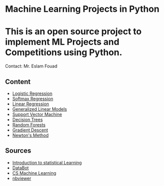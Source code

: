 # Machine Learning Projects in Python

**This is an open source project to implement ML Projects and Competitions using Python.**
========
Contact: Mr. Eslam Fouad



## Content 

* [Logistic Regression](http://nbviewer.ipython.org/urls/db.tt/ztGWsohz)
* [Softmax Regression](http://nbviewer.ipython.org/urls/db.tt/8EZ5onjM)
* [Linear Regression](http://nbviewer.ipython.org/urls/db.tt/yAyivhpN)
* [Generalized Linear Models](http://nbviewer.ipython.org/urls/db.tt/y4KezQq1)
* [Support Vector Machine](http://nbviewer.ipython.org/urls/db.tt/CDvj9wS3)
* [Decision Trees](http://nbviewer.ipython.org/urls/db.tt/8jaVUM6N)
* [Random Forests](http://nbviewer.ipython.org/urls/db.tt/OLbLni1b)
* [Gradient Descent](http://nbviewer.ipython.org/urls/db.tt/LWKSLYvM)
* [Newton's Method](http://nbviewer.ipython.org/urls/db.tt/jYddIdIE)

## Sources

* [Introduction to statistical Learning](http://www-bcf.usc.edu/~gareth/ISL/)
* [DataBot](http://www.datarobot.com/blog/)
* [CS Machine Learning](http://cs229.stanford.edu/materials.html)
* [nbviewer](http://nbviewer.ipython.org/)


